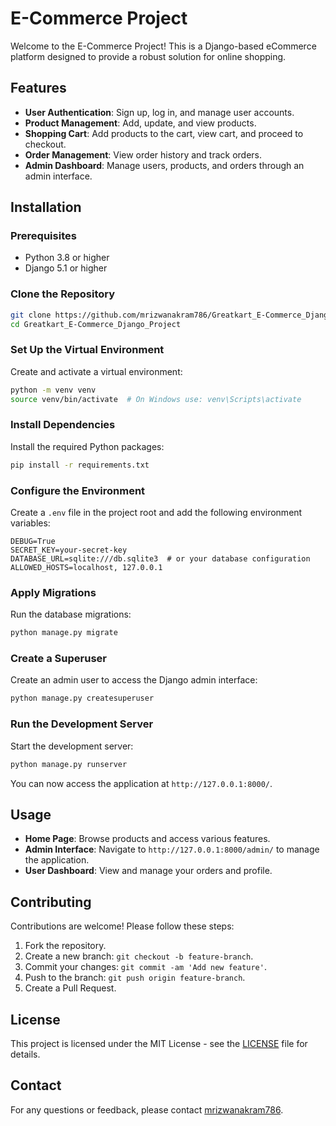 # E-Commerce Project

Welcome to the E-Commerce Project! This is a Django-based eCommerce platform designed to provide a robust solution for online shopping. 

## Features

- **User Authentication**: Sign up, log in, and manage user accounts.
- **Product Management**: Add, update, and view products.
- **Shopping Cart**: Add products to the cart, view cart, and proceed to checkout.
- **Order Management**: View order history and track orders.
- **Admin Dashboard**: Manage users, products, and orders through an admin interface.

## Installation

### Prerequisites

- Python 3.8 or higher
- Django 5.1 or higher

### Clone the Repository

```bash
git clone https://github.com/mrizwanakram786/Greatkart_E-Commerce_Django_Project.git
cd Greatkart_E-Commerce_Django_Project
```

### Set Up the Virtual Environment

Create and activate a virtual environment:

```bash
python -m venv venv
source venv/bin/activate  # On Windows use: venv\Scripts\activate
```

### Install Dependencies

Install the required Python packages:

```bash
pip install -r requirements.txt
```

### Configure the Environment

Create a `.env` file in the project root and add the following environment variables:

```env
DEBUG=True
SECRET_KEY=your-secret-key
DATABASE_URL=sqlite:///db.sqlite3  # or your database configuration
ALLOWED_HOSTS=localhost, 127.0.0.1
```

### Apply Migrations

Run the database migrations:

```bash
python manage.py migrate
```

### Create a Superuser

Create an admin user to access the Django admin interface:

```bash
python manage.py createsuperuser
```

### Run the Development Server

Start the development server:

```bash
python manage.py runserver
```

You can now access the application at `http://127.0.0.1:8000/`.

## Usage

- **Home Page**: Browse products and access various features.
- **Admin Interface**: Navigate to `http://127.0.0.1:8000/admin/` to manage the application.
- **User Dashboard**: View and manage your orders and profile.

## Contributing

Contributions are welcome! Please follow these steps:

1. Fork the repository.
2. Create a new branch: `git checkout -b feature-branch`.
3. Commit your changes: `git commit -am 'Add new feature'`.
4. Push to the branch: `git push origin feature-branch`.
5. Create a Pull Request.

## License

This project is licensed under the MIT License - see the [LICENSE](LICENSE) file for details.

## Contact

For any questions or feedback, please contact [mrizwanakram786](mailto:mrizwanakramrizwan@gmail.com).
